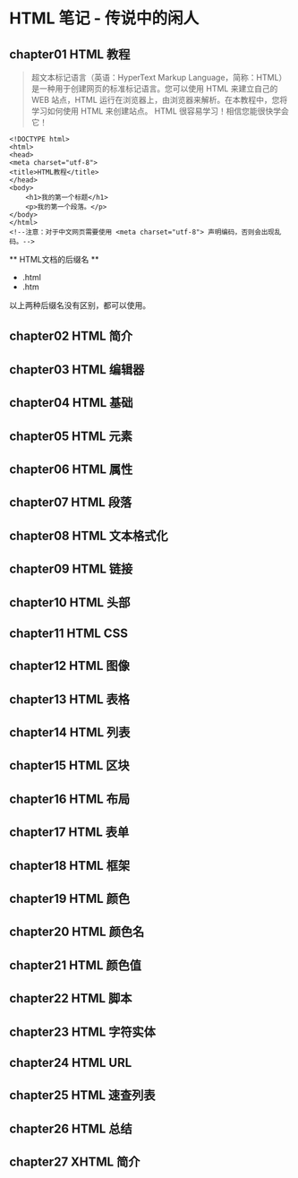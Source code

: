 # HTML 笔记 - 传说中的闲人

## chapter01 HTML 教程

> 超文本标记语言（英语：HyperText Markup Language，简称：HTML）是一种用于创建网页的标准标记语言。您可以使用 HTML 来建立自己的 WEB 站点，HTML 运行在浏览器上，由浏览器来解析。在本教程中，您将学习如何使用 HTML 来创建站点。
HTML 很容易学习！相信您能很快学会它！

```
<!DOCTYPE html>
<html>
<head>
<meta charset="utf-8">
<title>HTML教程</title>
</head>
<body>
    <h1>我的第一个标题</h1>
    <p>我的第一个段落。</p>
</body>
</html>
<!--注意：对于中文网页需要使用 <meta charset="utf-8"> 声明编码，否则会出现乱码。-->
```

** HTML文档的后缀名 **

- .html
- .htm

以上两种后缀名没有区别，都可以使用。

## chapter02 HTML 简介


## chapter03 HTML 编辑器



## chapter04 HTML 基础



## chapter05 HTML 元素




## chapter06 HTML 属性




## chapter07 HTML 段落



## chapter08 HTML 文本格式化



## chapter09 HTML 链接


## chapter10 HTML 头部


## chapter11 HTML CSS



## chapter12 HTML 图像



## chapter13 HTML 表格



## chapter14 HTML 列表



## chapter15 HTML 区块


## chapter16 HTML 布局



## chapter17 HTML 表单



## chapter18 HTML 框架



## chapter19 HTML 颜色



## chapter20 HTML 颜色名



## chapter21 HTML 颜色值



## chapter22 HTML 脚本



## chapter23 HTML 字符实体



## chapter24 HTML URL



## chapter25 HTML 速查列表



## chapter26 HTML 总结



## chapter27 XHTML 简介
